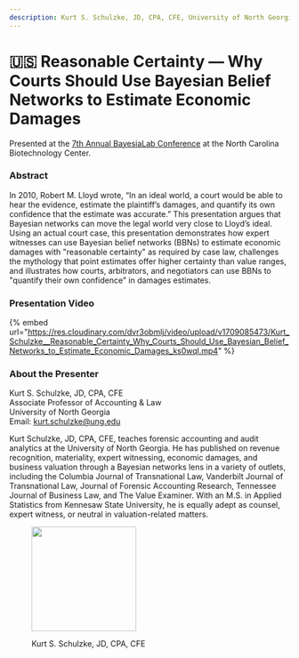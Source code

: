 ```yaml
---
description: Kurt S. Schulzke, JD, CPA, CFE, University of North Georgia
---
```


# 🇺🇸 Reasonable Certainty — Why Courts Should Use Bayesian Belief Networks to Estimate Economic Damages

Presented at the [7th Annual BayesiaLab Conference](./) at the North Carolina Biotechnology Center.

### Abstract&#x20;

In 2010, Robert M. Lloyd wrote, “In an ideal world, a court would be able to hear the evidence, estimate the plaintiff’s damages, and quantify its own confidence that the estimate was accurate.” This presentation argues that Bayesian networks can move the legal world very close to Lloyd’s ideal. Using an actual court case, this presentation demonstrates how expert witnesses can use Bayesian belief networks (BBNs) to estimate economic damages with "reasonable certainty" as required by case law, challenges the mythology that point estimates offer higher certainty than value ranges, and illustrates how courts, arbitrators, and negotiators can use BBNs to "quantify their own confidence" in damages estimates.

### Presentation Video

{% embed url="https://res.cloudinary.com/dvr3obmlj/video/upload/v1709085473/Kurt_Schulzke__Reasonable_Certainty_Why_Courts_Should_Use_Bayesian_Belief_Networks_to_Estimate_Economic_Damages_ks0wql.mp4" %}

### About the Presenter

Kurt S. Schulzke, JD, CPA, CFE\
Associate Professor of Accounting & Law\
University of North Georgia\
Email: [kurt.schulzke@ung.edu](mailto:kurt.schulzke@ung.edu)

Kurt Schulzke, JD, CPA, CFE, teaches forensic accounting and audit analytics at the University of North Georgia. He has published on revenue recognition, materiality, expert witnessing, economic damages, and business valuation through a Bayesian networks lens in a variety of outlets, including the Columbia Journal of Transnational Law, Vanderbilt  Journal of Transnational Law, Journal of Forensic Accounting Research, Tennessee Journal of Business Law, and The Value Examiner. With an M.S. in Applied Statistics from Kennesaw State University, he is equally adept as counsel, expert witness, or neutral in valuation-related matters.&#x20;

<figure><img src="https://res.cloudinary.com/dvr3obmlj/image/upload/v1709085352/180807-schulzke-kurt-2189-1080x1620_uqkyse.jpg" alt="" width="188"><figcaption><p>Kurt S. Schulzke, JD, CPA, CFE</p></figcaption></figure>
